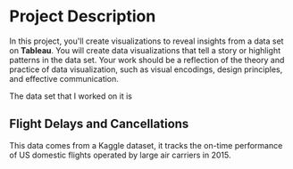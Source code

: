 # Project Description
In this project, you'll create visualizations to reveal insights from a data set on **Tableau**. You will create data visualizations that tell a story or highlight patterns in the data set. Your work should be a reflection of the theory and practice of data visualization, such as visual encodings, design principles, and effective communication.

The data set that I worked on it is 
## Flight Delays and Cancellations 

This data comes from a Kaggle dataset, it tracks the on-time performance of US domestic flights operated by large air carriers in 2015. 
